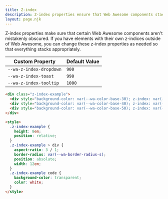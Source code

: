 ```yaml
---
title: Z-index
description: Z-index properties ensure that Web Awesome components stack in a logical order.
layout: page.njk
---
```


Z-index properties make sure that certain Web Awesome components aren't mistakenly obscured. If you have elements with their own z-indices outside of Web Awesome, you can change these z-index properties as needed so that everything stacks appropriately.

| Custom Property         |  Default Value |
| ----------------------- | -------------- |
| `--wa-z-index-dropdown` | `900`          |
| `--wa-z-index-toast`    | `990`          |
| `--wa-z-index-tooltip`  | `1000`         |

```html {.example}
<div class="z-index-example">
  <div style="background-color: var(--wa-color-base-30); z-index: var(--wa-z-index-dropdown)"><code>--wa-z-index-dropdown</code></div>
  <div style="background-color: var(--wa-color-base-40); z-index: var(--wa-z-index-toast); margin-inline-start: 2em; margin-block-start: 2em"><code>--wa-z-index-toast</code></div>
  <div style="background-color: var(--wa-color-base-50); z-index: var(--wa-z-index-tooltip); margin-inline-start: 4em; margin-block-start: 4em;"><code>--wa-z-index-tooltip</code></div>
</div>

<style>
  .z-index-example {
    height: 8em;
    position: relative;
  }
  .z-index-example > div {
    aspect-ratio: 3 / 1;
    border-radius: var(--wa-border-radius-s);
    position: absolute;
    width: 12em;
  }
  .z-index-example code {
    background-color: transparent;
    color: white;
  }
</style>
```

